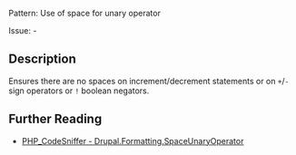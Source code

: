 Pattern: Use of space for unary operator

Issue: -

## Description

Ensures there are no spaces on increment/decrement statements or on `+`/`-` sign operators or `!` boolean negators.

## Further Reading

* [PHP_CodeSniffer - Drupal.Formatting.SpaceUnaryOperator](https://git.drupalcode.org/project/coder/-/tree/8.3.x/coder_sniffer/Drupal/Sniffs/Formatting/SpaceUnaryOperatorSniff.php)